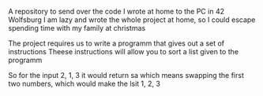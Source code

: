 A repository to send over the code I wrote at home to the PC in 42 Wolfsburg
I am lazy and wrote the whole project at home, so I could escape spending time with my family at christmas

The project requires us to write a programm that gives out a set of instructions
Theese instructions will allow you to sort a list given to the programm

So for the input
2, 1, 3
it would return
sa
which means swapping the first two numbers, which would make the lsit 1, 2, 3
